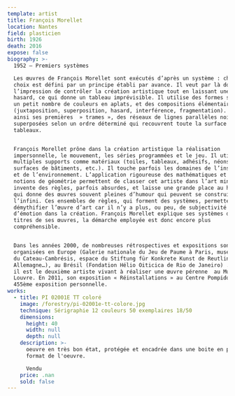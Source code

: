 ```yaml
---
template: artist
title: François Morellet
location: Nantes
field: plasticien
birth: 1926
death: 2016
expose: false
biography: >-
  1952 – Premiers systèmes

  Les œuvres de François Morellet sont exécutés d’après un système : chaque
  choix est défini par un principe établi par avance. Il veut par là donner
  l’impression de contrôler la création artistique tout en laissant une part de
  hasard, ce qui donne un tableau imprévisible. Il utilise des formes simples,
  un petit nombre de couleurs en aplats, et des compositions élémentaires
  (juxtaposition, superposition, hasard, interférence, fragmentation). Il crée
  ainsi ses premières  » trames », des réseaux de lignes parallèles noires
  superposées selon un ordre déterminé qui recouvrent toute la surface des
  tableaux.


  François Morellet prône dans la création artistique la réalisation
  impersonnelle, le mouvement, les séries programmées et le jeu. Il utilise de
  multiples supports comme matériaux (toiles, tableaux, adhésifs, néons,
  surfaces de bâtiments, etc.). Il touche parfois les domaines de l’installation
  et de l’environnement. L’application rigoureuse des mathématiques et des
  notions de géométrie permettent de classer cet artiste dans l’art minimal. Il
  invente des règles, parfois absurdes, et laisse une grande place au hasard, ce
  qui donne des œuvres souvent pleines d’humour qui peuvent se construire à
  l’infini. Ces ensembles de règles, qui forment des systèmes, permettent de
  démythifier l’œuvre d’art car il n’y a plus, ou peu, de subjectivité et
  d’émotion dans la création. François Morellet explique ses systèmes dans les
  titres de ses œuvres, la démarche employée est donc encore plus
  compréhensible.


  Dans les années 2000, de nombreuses rétrospectives et expositions sont
  organisées en Europe (Galerie nationale du Jeu de Paume à Paris, musée Matisse
  du Cateau-Cambrésis, espace du Stiftung für Konkrete Kunst de Reutlingen en
  Allemagne…), au Brésil (Fondation Hélio Oiticica de Rio de Janeiro) . En 2010,
  il est le deuxième artiste vivant à réaliser une œuvre pérenne  au Musée du
  Louvre. En 2011, son exposition « Réinstallations » au Centre Pompidou est sa
  455ème exposition personnelle.
works:
  - title: PI 02001E TT coloré
    image: /forestry/pi-02001e-tt-colore.jpg
    technique: Sérigraphie 12 couleurs 50 exemplaires 18/50
    dimensions:
      height: 40
      width: null
      depth: null
    description: >-
      oeuvre en très bon état, protégée et encadrée dans une boite en plexi du
      format de l'oeuvre.

      Vendu
    price: .nan
    sold: false
---
```


